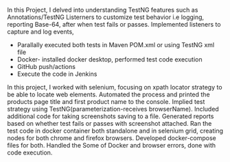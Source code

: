 In this Project, I delved into understanding TestNG features such as Annotations/TestNG Listerners to customize test behavior i.e logging, reporting Base-64, after when test fails or passes. Implemented listeners to capture and log events,
- Parallally executed both tests in Maven POM.xml or using TestNG xml file
- Docker- installed docker desktop, performed test code execution
- GitHub push/actions
- Execute the code in Jenkins

In this project, I worked with selenium, focusing on xpath locator strategy to be able to locate web elements. Automated the process and printed the products page title and first product name to the console.
Implied test strategy using TestNG(parameterization-receives browserName). 
Included additional code for taking screenshots saving to a file. 
Generated reports based on whether test fails or passes with screenshot attached.
Ran the test code in docker container both standalone and in selenium grid, creating nodes for both chrome and firefox browsers. Developed docker-compose files for both.
Handled the Some of Docker and browser errors, done with code execution.


